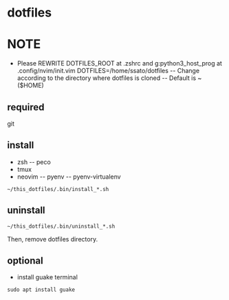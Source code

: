 # dotfiles

# NOTE

- Please REWRITE DOTFILES\_ROOT at .zshrc and g:python3\_host\_prog at .config/nvim/init.vim
DOTFILES=/home/ssato/dotfiles
-- Change according to the directory where dotfiles is cloned
-- Default is ~ ($HOME)

## required

git

## install

- zsh
-- peco
- tmux
- neovim
-- pyenv
-- pyenv-virtualenv

`~/this_dotfiles/.bin/install_*.sh`

## uninstall

`~/this_dotfiles/.bin/uninstall_*.sh`

Then, remove dotfiles directory.

## optional

- install guake terminal

`sudo apt install guake`
